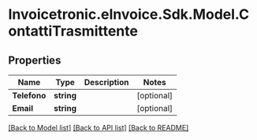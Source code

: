 # Invoicetronic.eInvoice.Sdk.Model.ContattiTrasmittente

## Properties

Name | Type | Description | Notes
------------ | ------------- | ------------- | -------------
**Telefono** | **string** |  | [optional] 
**Email** | **string** |  | [optional] 

[[Back to Model list]](../README.md#documentation-for-models) [[Back to API list]](../README.md#documentation-for-api-endpoints) [[Back to README]](../README.md)

